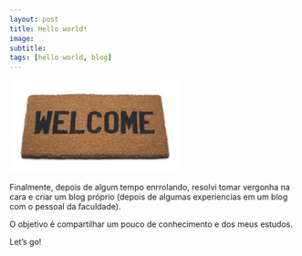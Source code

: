 ```yaml
---
layout: post
title: Hello world!
image:
subtitle:
tags: [hello world, blog]
---
```

![Hello World](/img/posts/welcome-300x163.jpg)

Finalmente, depois de algum tempo enrrolando, resolvi tomar vergonha na cara e criar um blog próprio (depois de algumas experiencias em um blog com o pessoal da faculdade).

O objetivo é compartilhar um pouco de conhecimento e dos meus estudos.

Let’s go!
